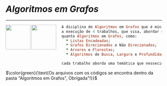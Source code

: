 # _Algoritmos em Grafos_
----
<html>
  <img align="left" height="80" width="80"
    src="https://orig00.deviantart.net/b251/f/2016/057/d/6/_runningpixels_by_virev-d9t6vr8.gif"
></img>
  <img align="left" height="80" width="80"
    src="https://miro.medium.com/v2/resize:fit:640/1*SICganhibeJlFogOCFob1Q.gif"
></img> 
</html>

  ```ruby
    A diciplina de Algoritmos em Grafos que é minitrada pelo professor Silvio Boss, que tem como planejamento
    a execução de 4 trabalhos, que visa, abordar os assuntos tanto da diciplina de Algoritmos 2
    quanto Algoritmos em Grafos, como:
      * Listas Encadeadas;
      * Grafos Direcionados e Não Direcionados;
      * Arvores e Florestas;
      * Algoritmos de Busca, Largura e Profundidade;

    cada trabalho aborda uma temática que nessecida do domínio destas habilidades!
```

$\color{green}{\text{Os arquivos com os códigos se encontra dentro da pasta "Algoritmos em Grafos", Obrigada"!}}$

